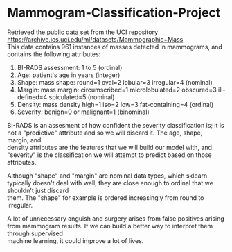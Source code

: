 # Mammogram-Classification-Project
Retrieved the public data set from the UCI repository https://archive.ics.uci.edu/ml/datasets/Mammographic+Mass 
<br/>
This data contains 961 instances of masses detected in mammograms, and contains the following attributes:
<br />

   1. BI-RADS assessment: 1 to 5 (ordinal)  <br />
   2. Age: patient's age in years (integer) <br />
   3. Shape: mass shape: round=1 oval=2 lobular=3 irregular=4 (nominal) <br />
   4. Margin: mass margin: circumscribed=1 microlobulated=2 obscured=3 ill-defined=4 spiculated=5 (nominal) <br />
   5. Density: mass density high=1 iso=2 low=3 fat-containing=4 (ordinal) <br />
   6. Severity: benign=0 or malignant=1 (binominal) <br />
   
BI-RADS is an assesment of how confident the severity classification is; it is not a "predictive" attribute and so we will discard it. The age, shape, margin, and <br /> density attributes are the features that we will build our model with, and "severity" is the classification we will attempt to predict based on those attributes. <br />

Although "shape" and "margin" are nominal data types, which sklearn typically doesn't deal with well, they are close enough to ordinal that we shouldn't just discard <br /> them. The "shape" for example is ordered increasingly from round to irregular. <br />

A lot of unnecessary anguish and surgery arises from false positives arising from mammogram results. If we can build a better way to interpret them through supervised <br /> machine learning, it could improve a lot of lives.
